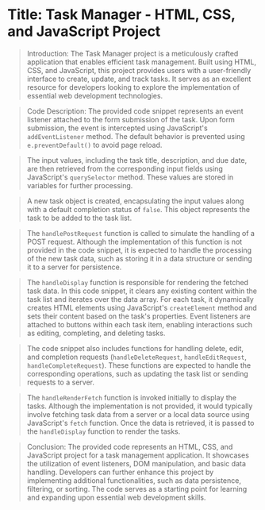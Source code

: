 # Title: Task Manager - HTML, CSS, and JavaScript Project

> Introduction:
> The Task Manager project is a meticulously crafted application that enables efficient task management. Built using HTML, CSS, and JavaScript, this project provides users with a user-friendly interface to create, update, and track tasks. It serves as an excellent resource for developers looking to explore the implementation of essential web development technologies.

> Code Description:
> The provided code snippet represents an event listener attached to the form submission of the task. Upon form submission, the event is intercepted using JavaScript's `addEventListener` method. The default behavior is prevented using `e.preventDefault()` to avoid page reload.

> The input values, including the task title, description, and due date, are then retrieved from the corresponding input fields using JavaScript's `querySelector` method. These values are stored in variables for further processing.

> A new task object is created, encapsulating the input values along with a default completion status of `false`. This object represents the task to be added to the task list.

> The `handlePostRequest` function is called to simulate the handling of a POST request. Although the implementation of this function is not provided in the code snippet, it is expected to handle the processing of the new task data, such as storing it in a data structure or sending it to a server for persistence.

> The `handleDisplay` function is responsible for rendering the fetched task data. In this code snippet, it clears any existing content within the task list and iterates over the data array. For each task, it dynamically creates HTML elements using JavaScript's `createElement` method and sets their content based on the task's properties. Event listeners are attached to buttons within each task item, enabling interactions such as editing, completing, and deleting tasks.

> The code snippet also includes functions for handling delete, edit, and completion requests (`handleDeleteRequest`, `handleEditRequest`, `handleCompleteRequest`). These functions are expected to handle the corresponding operations, such as updating the task list or sending requests to a server.

> The `handleRenderFetch` function is invoked initially to display the tasks. Although the implementation is not provided, it would typically involve fetching task data from a server or a local data source using JavaScript's `fetch` function. Once the data is retrieved, it is passed to the `handleDisplay` function to render the tasks.

> Conclusion:
> The provided code represents an HTML, CSS, and JavaScript project for a task management application. It showcases the utilization of event listeners, DOM manipulation, and basic data handling. Developers can further enhance this project by implementing additional functionalities, such as data persistence, filtering, or sorting. The code serves as a starting point for learning and expanding upon essential web development skills.
